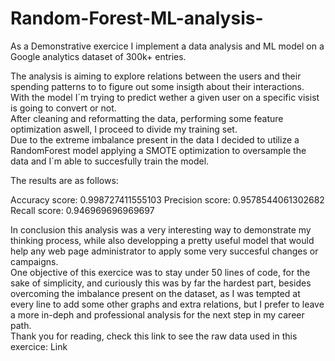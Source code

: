 # Random-Forest-ML-analysis-
As a Demonstrative exercice I implement a data analysis and ML model on a Google analytics dataset of 300k+ entries.  
  
The analysis is aiming to explore relations between the users and their spending patterns to to figure out some insigth about their interactions.  
With the model I´m trying to predict wether a given user on a specific visist is going to convert or not.  
After cleaning and reformatting the data, performing some feature optimization aswell, I proceed to divide my training set.  
Due to the extreme imbalance present in the data I decided to utilize a RandomForest model applying a SMOTE optimization to oversample the data and I´m able to succesfully train the model.  
  
The results are as follows:  

Accuracy score: 0.998727411555103
Precision score: 0.9578544061302682
Recall score: 0.946969696969697

  
In conclusion this analysis was a very interesting way to demonstrate my thinking process, while also developping a pretty useful model that would help any web page administrator to apply some very succesful changes or campaigns.  
One objective of this exercice was to stay under 50 lines of code, for the sake of simplicity, and curiously this was by far the hardest part, besides overcoming the imbalance present on the dataset, as I was tempted at every line to add some other graphs and extra relations, but I prefer to leave a more    in-deph and professional analysis for the next step in my career path.  
Thank you for reading, check this link to see the raw data used in this exercice: Link
